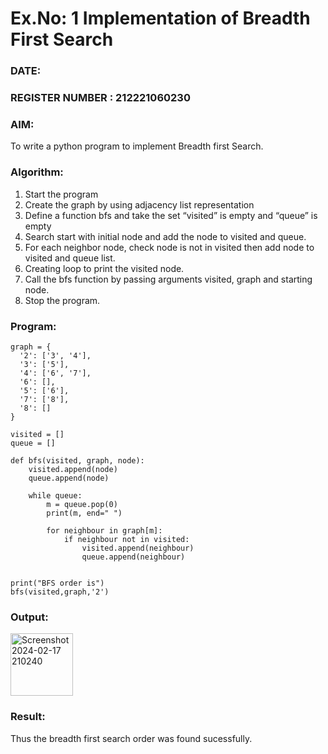 # Ex.No: 1  Implementation of Breadth First Search 
### DATE:                                                                            
### REGISTER NUMBER : 212221060230
### AIM: 
To write a python program to implement Breadth first Search. 
### Algorithm:
1. Start the program
2. Create the graph by using adjacency list representation
3. Define a function bfs and take the set “visited” is empty and “queue” is empty
4. Search start with initial node and add the node to visited and queue.
5. For each neighbor node, check node is not in visited then add node to visited and queue list.
6.  Creating loop to print the visited node.
7.   Call the bfs function by passing arguments visited, graph and starting node.
8.   Stop the program.
### Program:
```
graph = {
  '2': ['3', '4'],
  '3': ['5'],
  '4': ['6', '7'],
  '6': [],
  '5': ['6'],
  '7': ['8'],
  '8': []
}

visited = []  
queue = []    

def bfs(visited, graph, node): 
    visited.append(node)
    queue.append(node)

    while queue:  
        m = queue.pop(0)
        print(m, end=" ")

        for neighbour in graph[m]:
            if neighbour not in visited:
                visited.append(neighbour)
                queue.append(neighbour)


print("BFS order is")
bfs(visited,graph,'2')
```











### Output:

<img width="100" alt="Screenshot 2024-02-17 210240" src="https://github.com/Immanuel0208/AI_Lab_2023-24/assets/123659657/2c8e4952-5c62-436a-bd71-bfbbaeddf8cd">


### Result:
Thus the breadth first search order was found sucessfully.
